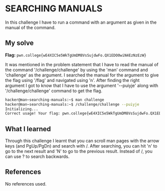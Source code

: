 # SEARCHING MANUALS
In this challenge I have to run a command with an argument as given in the manual of the command.

## My solve
**Flag:** `pwn.college{wE4XIC5e5WkTgUmDM8VsSujdwFo.QX1EDO0wiN4EzNzEzW}`

It was mentioned in the problem statement that I have to read the manual of the command '/challenge/challenge' by using the 'man' command and 'challenge' as the argument. I searched the manual for the argument to give the flag using '/flag' and navigated using 'n'. After finding the right argument I got to know that I have to use the argument '--puiyje' along with '/challenge/challenge' command to get the flag.
```bash
hacker@man~searching-manuals:~$ man challenge
hacker@man~searching-manuals:~$ /challenge/challenge --puiyje
Initializing...
Correct usage! Your flag: pwn.college{wE4XIC5e5WkTgUmDM8VsSujdwFo.QX1EDO0wiN4EzNzEzW}
```

## What I learned
Through this challenge I learnt that you can scroll man pages with the arrow keys (and PgUp/PgDn) and search with /. After searching, you can hit 'n' to go to the next result and 'N' to go to the previous result. Instead of /, you can use ? to search backwards.

## References 
No references used.

